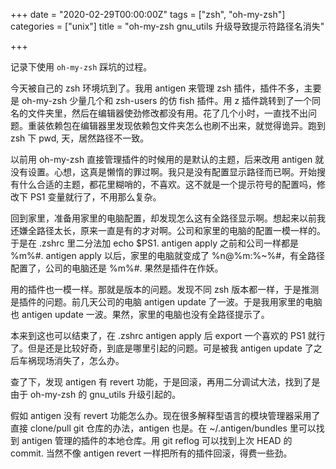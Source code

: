 +++
date = "2020-02-29T00:00:00Z"
tags = ["zsh", "oh-my-zsh"]
categories = ["unix"]
title = "oh-my-zsh gnu_utils 升级导致提示符路径名消失"

+++

记录下使用 `oh-my-zsh` 踩坑的过程。

今天被自己的 zsh 环境坑到了。我用 antigen 来管理 zsh 插件，插件不多，主要是 oh-my-zsh 少量几个和 zsh-users 的仿 fish 插件。用 z 插件跳转到了一个同名的文件夹里，然后在编辑器使劲修改都没有用。花了几个小时，一直找不出问题。重装依赖包在编辑器里发现依赖包文件夹怎么也刷不出来，就觉得诡异。跑到 zsh 下 pwd, 天，居然路径不一致。

以前用 oh-my-zsh 直接管理插件的时候用的是默认的主题，后来改用 antigen 就没有设置。心想，这真是懒惰的罪过啊。我只是没有配置显示路径而已啊。开始搜有什么合适的主题，都花里糊哨的，不喜欢。这不就是一个提示符号的配置吗，修改下 PS1 变量就行了，不用那么复杂。

回到家里，准备用家里的电脑配置，却发现怎么这有全路径显示啊。想起来以前我还嫌全路径太长，原来一直是有的才对啊。公司和家里的电脑的配置一模一样的。于是在 .zshrc 里二分法加 echo $PS1. antigen apply 之前和公司一样都是 %m%#. antigen apply 以后，家里的电脑就变成了 %n@%m:%~%#，有全路径配置了，公司的电脑还是 %m%#. 果然是插件在作妖。

用的插件也一模一样。那就是版本的问题。发现不同 zsh 版本都一样，于是推测是插件的问题。前几天公司的电脑 antigen update 了一波。于是我用家里的电脑也 antigen update 一波。果然，家里的电脑也没有全路径提示了。

本来到这也可以结束了，在 .zshrc antigen apply 后 export 一个喜欢的 PS1 就行了。但是还是比较好奇，到底是哪里引起的问题。可是被我 antigen update 了之后车祸现场消失了，怎么办。

查了下，发现 antigen 有 revert 功能，于是回滚，再用二分调试大法，找到了是由于 oh-my-zsh 的 gnu_utils 升级引起的。

假如 antigen 没有 revert 功能怎么办。现在很多解释型语言的模块管理器采用了直接 clone/pull git 仓库的办法，antigen 也是。在 ~/.antigen/bundles 里可以找到 antigen 管理的插件的本地仓库。用 git reflog 可以找到上次 HEAD 的 commit. 当然不像 antigen revert 一样把所有的插件回滚，得费一些劲。
